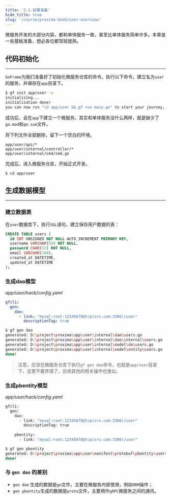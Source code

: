 ```yaml
---
title: '2.1.前置准备'
hide_title: true
slug: '/course/proxima-book/user-overview'
---
```


微服务开发的大部分内容，都和单体服务一致，甚至比单体服务简单许多。本章是一些基础准备，想必各位都驾轻就熟。

## 代码初始化
---
`GoFrame`为我们准备好了初始化微服务仓库的命令。执行以下命令，建立名为`user`的服务，并保存在`app`目录下。

```bash
$ gf init app/user -a
initializing...
initialization done! 
you can now run "cd app/user && gf run main.go" to start your journey, enjoy!
```

成功后，会在`app`下建立一个微服务。其实和单体服务没什么两样，就是缺少了`go.mod`和`go.sum`文件。

将下列文件全部删除，留下一个空白的环境。
```text
app/user/api/*
app/user/internal/controller/*
app/user/internal/cmd/cmd.go
```

完成后，进入微服务仓库，开始正式开发。
```bash
$ cd app/user
```

## 生成数据模型
---
### 建立数据表
在`user`数据库下，执行`SQL`语句，建立保存用户数据的表：
```sql
CREATE TABLE users (
  id INT UNSIGNED NOT NULL AUTO_INCREMENT PRIMARY KEY,
  username VARCHAR(50) NOT NULL,
  password CHAR(32) NOT NULL,
  email VARCHAR(100),
  created_at DATETIME,
  updated_at DATETIME
);
```

### 生成dao模型
*app/user/hack/config.yaml*
```yaml
gfcli:  
  gen:  
    dao:  
      - link: "mysql:root:12345678@tcp(srv.com:3306)/user"  
        descriptionTag: true
```

```bash
$ gf gen dao
generated: D:\project\proxima\app\user\internal\dao\users.go
generated: D:\project\proxima\app\user\internal\dao\internal\users.go
generated: D:\project\proxima\app\user\internal\model\do\users.go
generated: D:\project\proxima\app\user\internal\model\entity\users.go
done!
```

> 注意，应该在微服务仓库下执行`gf gen dao`命令，也就是`app/user`目录下，这里不要弄错了。后续其他的相关操作也类似。

### 生成pbentity模型
*app/user/hack/config.yaml*
```bash
gfcli:
  gen:  
    dao:  
      - link: "mysql:root:12345678@tcp(srv.com:3306)/user"  
        descriptionTag: true  
  
    pbentity:  
      - link: "mysql:root:12345678@tcp(srv.com:3306)/user"
```

```bash
$ gf gen pbentity
generated: D:\project\proxima\app\user\manifest\protobuf\pbentity\users.proto
done!
```

### 与 `gen dao` 的差别

- `gen dao` 生成的数据是`go`文件，主要在微服务内部使用，例如`ORM`操作；
- `gen pbentity`生成的数据是`proto`文件，主要用作`gRPC`微服务之间的通讯。
